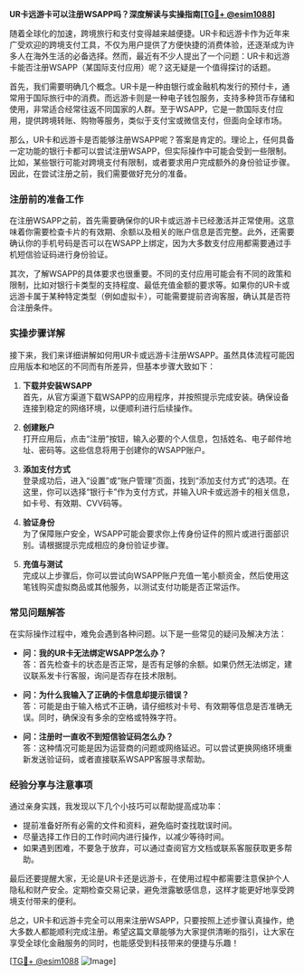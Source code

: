 **UR卡远游卡可以注册WSAPP吗？深度解读与实操指南[[TG💪+ @esim1088](https://t.me/s/esim1088)]**

随着全球化的加速，跨境旅行和支付变得越来越便捷。UR卡和远游卡作为近年来广受欢迎的跨境支付工具，不仅为用户提供了方便快捷的消费体验，还逐渐成为许多人在海外生活的必备选择。然而，最近有不少人提出了一个问题：UR卡和远游卡能否注册WSAPP（某国际支付应用）呢？这无疑是一个值得探讨的话题。

首先，我们需要明确几个概念。UR卡是一种由银行或金融机构发行的预付卡，通常用于国际旅行中的消费。而远游卡则是一种电子钱包服务，支持多种货币存储和使用，非常适合经常往返不同国家的人群。至于WSAPP，它是一款国际支付应用，提供跨境转账、购物等服务，类似于支付宝或微信支付，但面向全球市场。

那么，UR卡和远游卡是否能够注册WSAPP呢？答案是肯定的。理论上，任何具备一定功能的银行卡都可以尝试注册WSAPP，但实际操作中可能会受到一些限制。比如，某些银行可能对跨境支付有限制，或者要求用户完成额外的身份验证步骤。因此，在尝试注册之前，我们需要做好充分的准备。

### 注册前的准备工作

在注册WSAPP之前，首先需要确保你的UR卡或远游卡已经激活并正常使用。这意味着你需要检查卡片的有效期、余额以及相关的账户信息是否完整。此外，还需要确认你的手机号码是否可以在WSAPP上绑定，因为大多数支付应用都需要通过手机短信验证码进行身份验证。

其次，了解WSAPP的具体要求也很重要。不同的支付应用可能会有不同的政策和限制，比如对银行卡类型的支持程度、最低充值金额的要求等。如果你的UR卡或远游卡属于某种特定类型（例如虚拟卡），可能需要提前咨询客服，确认其是否符合注册条件。

### 实操步骤详解

接下来，我们来详细讲解如何用UR卡或远游卡注册WSAPP。虽然具体流程可能因应用版本和地区的不同而有所差异，但基本步骤大致如下：

1. **下载并安装WSAPP**  
   首先，从官方渠道下载WSAPP的应用程序，并按照提示完成安装。确保设备连接到稳定的网络环境，以便顺利进行后续操作。

2. **创建账户**  
   打开应用后，点击“注册”按钮，输入必要的个人信息，包括姓名、电子邮件地址、密码等。这些信息将用于创建你的WSAPP账户。

3. **添加支付方式**  
   登录成功后，进入“设置”或“账户管理”页面，找到“添加支付方式”的选项。在这里，你可以选择“银行卡”作为支付方式，并输入UR卡或远游卡的相关信息，如卡号、有效期、CVV码等。

4. **验证身份**  
   为了保障账户安全，WSAPP可能会要求你上传身份证件的照片或进行面部识别。请根据提示完成相应的身份验证步骤。

5. **充值与测试**  
   完成以上步骤后，你可以尝试向WSAPP账户充值一笔小额资金，然后使用这笔钱购买虚拟商品或其他服务，以测试支付功能是否正常运作。

### 常见问题解答

在实际操作过程中，难免会遇到各种问题。以下是一些常见的疑问及解决方法：

- **问：我的UR卡无法绑定WSAPP怎么办？**  
  答：首先检查卡的状态是否正常，是否有足够的余额。如果仍然无法绑定，建议联系发卡行客服，询问是否存在技术限制。

- **问：为什么我输入了正确的卡信息却提示错误？**  
  答：可能是由于输入格式不正确，请仔细核对卡号、有效期等信息是否准确无误。同时，确保没有多余的空格或特殊字符。

- **问：注册时一直收不到短信验证码怎么办？**  
  答：这种情况可能是因为运营商的问题或网络延迟。可以尝试更换网络环境重新发送验证码，或者直接联系WSAPP客服寻求帮助。

### 经验分享与注意事项

通过亲身实践，我发现以下几个小技巧可以帮助提高成功率：

- 提前准备好所有必需的文件和资料，避免临时查找耽误时间。
- 尽量选择工作日的工作时间内进行操作，以减少等待时间。
- 如果遇到困难，不要急于放弃，可以通过查阅官方文档或联系客服获取更多帮助。

最后还要提醒大家，无论是UR卡还是远游卡，在使用过程中都需要注意保护个人隐私和财产安全。定期检查交易记录，避免泄露敏感信息，这样才能更好地享受跨境支付带来的便利。

总之，UR卡和远游卡完全可以用来注册WSAPP，只要按照上述步骤认真操作，绝大多数人都能顺利完成注册。希望这篇文章能够为大家提供清晰的指引，让大家在享受全球化金融服务的同时，也能感受到科技带来的便捷与乐趣！

[[TG💪+ @esim1088](https://t.me/s/esim1088) ![Image](https://i.postimg.cc/4NQfJmqS/Snipaste-2025-05-13-00-14-12.png)]